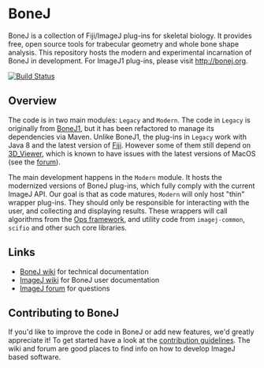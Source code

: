# BoneJ
BoneJ is a collection of Fiji/ImageJ plug-ins for skeletal biology. It provides free, open source tools for trabecular geometry and whole bone shape analysis. This repository hosts the modern and experimental incarnation of BoneJ in development. For ImageJ1 plug-ins, please visit http://bonej.org.

[![Build Status](https://travis-ci.org/bonej-org/BoneJ2.svg?branch=master)](https://travis-ci.org/bonej-org/BoneJ2)

## Overview
The code is in two main modules: `Legacy` and `Modern`. The code in `Legacy` is originally from [BoneJ1](http://bonej.org), but it has been refactored to manage its dependencies via Maven. Unlike BoneJ1, the plug-ins in `Legacy` work with Java 8 and the latest version of [Fiji](http://imagej.net/Fiji). However some of them still depend on [3D_Viewer](https://github.com/fiji/3D_Viewer), which is known to have issues with the latest versions of MacOS (see the [forum](https://forum.image.sc)). 

The main development happens in the `Modern` module. It hosts the modernized versions of BoneJ plug-ins, which fully comply with the current ImageJ API. Our goal is that as code matures, `Modern` will only host "thin" wrapper plug-ins. They should only be responsible for interacting with the user, and collecting and displaying results. These wrappers will call algorithms from the [Ops framework](http://imagej.net/ImageJ_Ops), and utility code from `imagej-common`, `scifio` and other such core libraries.

## Links
* [BoneJ wiki](https://github.com/bonej-org/BoneJ2/wiki) for technical documentation
* [ImageJ wiki](http://imagej.net/BoneJ#Experimental_release) for BoneJ user documentation
* [ImageJ forum](https://forum.image.sc/tags/bonej) for questions

## Contributing to BoneJ
If you'd like to improve the code in BoneJ or add new features, we'd greatly appreciate it! To get started have a look at the [contribution guidelines](https://github.com/bonej-org/BoneJ2/blob/master/CONTRIBUTING.md). The wiki and forum are good places to find info on how to develop ImageJ based software. 
